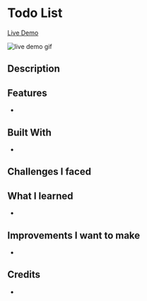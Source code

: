 
# Todo List

[Live Demo](#)

![live demo gif](#)

## Description



## Features

- 


## Built With

- 


## Challenges I faced



## What I learned

- 

## Improvements I want to make

- 

## Credits

- 